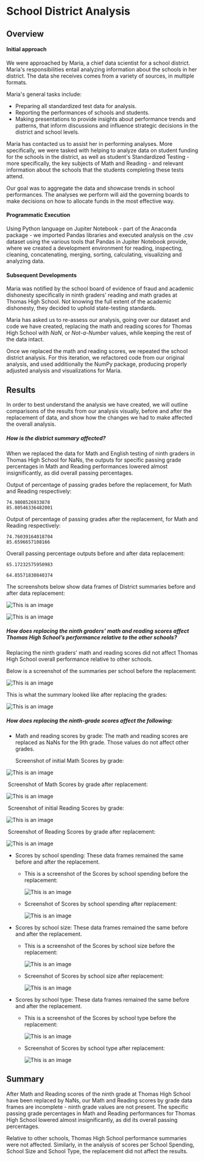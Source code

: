 # School District Analysis

## Overview

#### Initial approach

We were approached by Maria, a chief data scientist for a school district. Maria's responsibilities entail analyzing information about the schools in her district. The data she receives comes from a variety of sources, in multiple formats. 

Maria's general tasks include:

- Preparing all standardized test data for analysis.
- Reporting the performances of schools and students.
- Making presentations to provide insights about performance trends and patterns, that inform discussions and influence strategic decisions in the district and school levels.

Maria has contacted us to assist her in performing analyses. More specifically, we were tasked with helping to analyze data on student funding for the schools in the district, as well as student's Standardized Testing - more specifically, the key subjects of Math and Reading - and relevant information about the schools that the students completing these tests attend.

Our goal was to aggregate the data and showcase trends in school performances. The analyses we perform will aid the governing boards to make decisions on how to allocate funds in the most effective way.

#### Programmatic Execution

Using Python language on Jupiter Notebook - part of the Anaconda package - we imported Pandas libraries and executed analysis on the .csv dataset using the various tools that Pandas in Jupiter Notebook provide, where we created a development environment for reading, inspecting, cleaning, concatenating, merging, sorting, calculating, visualizing and analyzing data.

#### Subsequent Developments

Maria was notified by the school board of evidence of fraud and academic dishonesty specifically in ninth graders' reading and math grades at Thomas High School. Not knowing the full extent of the academic dishonesty, they decided to uphold state-testing standards. 

Maria has asked us to re-assess our analysis, going over our dataset and code we have created, replacing the math and reading scores for Thomas High School with *NaN*, or *Not-a-Number* values, while keeping the rest of the data intact.

Once we replaced the math and reading scores, we repeated the school district analysis. For this iteration, we refactored code from our original analysis, and used additionally the NumPy package, producing properly adjusted analysis and visualizations for Maria.



## Results

In order to best understand the analysis we have created, we will outline comparisons of the results from our analysis visually, before and after the replacement of data, and show how the changes we had to make affected the overall analysis. 

##### How is the district summary affected?

When we replaced the data for Math and English testing of ninth graders in Thomas High School for NaNs, the outputs for specific passing grade percentages in Math and Reading performances lowered almost insignificantly, as did overall passing percentages.

Output of percentage of passing grades before the replacement, for Math and Reading respectively:

```
74.9808526933878
85.80546336482001
```

Output of percentage of passing grades after the replacement, for Math and Reading respectively:

```
74.76039164018704
85.6596657108166
```

Overall passing percentage outputs before and after data replacement:

```
65.17232575950983
```

```
64.85571830840374
```



The screenshots below show data frames of District summaries before and after data replacement:




![This is an image](/Resources/Starting_district_summary_ScreenShot.png)



![This is an image](Resources/New_district_summary_ScreenShot.png)



##### How does replacing the ninth graders’ math and reading scores affect Thomas High School’s performance relative to the other schools?

Replacing the ninth graders' math and reading scores did not affect Thomas High School overall performance relative to other schools.

Below is a screenshot of the summaries per school before the replacement:

![This is an image](Resources/Starting_School_Summary.png)



This is what the summary looked like after replacing the grades:

![This is an image](Resources/New_School_Summary.png)



##### How does replacing the ninth-grade scores affect the following:

- Math and reading scores by grade: The math and reading scores are replaced as NaNs for the 9th grade. Those values do not affect other grades.

  Screenshot of initial Math Scores by grade:

![This is an image](Resources/Start_math_Bygrade.png)

​		Screenshot of Math Scores by grade after replacement:

![This is an image](Resources/New_math_Bygrade.png)



​		Screenshot of initial Reading Scores by grade:

![This is an image](Resources/Start_reading_Bygrade.png)



​		Screenshot of Reading Scores by grade after replacement:

![This is an image](Resources/New_reading_Bygrade.png)



- Scores by school spending: These data frames remained the same before and after the replacement.

  - This is a screenshot of the Scores by school spending before the replacement:

    ![This is an image](Resources/Start_Scores_Spending.png)

  - Screenshot of Scores by school spending after replacement:

    ![This is an image](Resources/New_Scores_Spending.png)

- Scores by school size: These data frames remained the same before and after the replacement.

  - This is a screenshot of the Scores by school size before the replacement:

    ![This is an image](Resources/Start_Scores_Size.png)

  - Screenshot of Scores by school size after replacement:

    ![This is an image](Resources/New_Scores_Size.png)

- Scores by school type: These data frames remained the same before and after the replacement.

  - This is a screenshot of the Scores by school type before the replacement:

    ![This is an image](Resources/Start_Scores_Type.png)

  - Screenshot of Scores by school type after replacement:

    ![This is an image](Resources/New_Scores_Type.png)



## **Summary** 

After Math and Reading scores of the ninth grade at Thomas High School have been replaced by NaNs, our Math and Reading scores by grade data frames are incomplete - ninth grade values are not present. The specific passing grade percentages in Math and Reading performances for Thomas High School lowered almost insignificantly, as did its overall passing percentages.

Relative to other schools, Thomas High School performance summaries were not affected. Similarly, in the analysis of scores per School Spending, School Size and School Type, the replacement did not affect the results.


